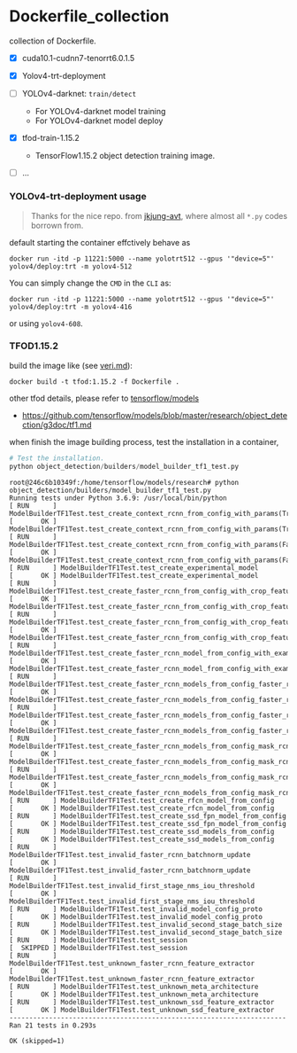 # Dockerfile_collection
collection of Dockerfile.



- [x]  cuda10.1-cudnn7-tenorrt6.0.1.5
- [x] Yolov4-trt-deployment
- [ ] YOLOv4-darknet: `train/detect`
  - For YOLOv4-darknet model training
  - For YOLOv4-darknet model deploy
- [x] tfod-train-1.15.2
  - TensorFlow1.15.2 object detection training image.
- [ ] ...





### YOLOv4-trt-deployment usage
> Thanks for the nice repo. from [jkjung-avt](https://github.com/jkjung-avt/tensorrt_demos), where almost all `*.py` codes borrown from.


default starting the container effctively behave as
```shell
docker run -itd -p 11221:5000 --name yolotrt512 --gpus '"device=5"' yolov4/deploy:trt -m yolov4-512
```

You can simply change the `CMD` in the `CLI` as:

```shell
docker run -itd -p 11221:5000 --name yolotrt512 --gpus '"device=5"' yolov4/deploy:trt -m yolov4-416
```

or using `yolov4-608`.

### TFOD1.15.2

build the image like (see [veri.md](tfod1.15.2/veri.md)):

```shell
docker build -t tfod:1.15.2 -f Dockerfile .
```

other tfod details, please refer to [tensorflow/models](https://github.com/tensorflow/models/tree/master/research/object_detection)

- https://github.com/tensorflow/models/blob/master/research/object_detection/g3doc/tf1.md

when finish the image building process,  test the installation in a container,

```python
# Test the installation.
python object_detection/builders/model_builder_tf1_test.py
```

```shell
root@246c6b10349f:/home/tensorflow/models/research# python object_detection/builders/model_builder_tf1_test.py
Running tests under Python 3.6.9: /usr/local/bin/python
[ RUN      ] ModelBuilderTF1Test.test_create_context_rcnn_from_config_with_params(True)
[       OK ] ModelBuilderTF1Test.test_create_context_rcnn_from_config_with_params(True)
[ RUN      ] ModelBuilderTF1Test.test_create_context_rcnn_from_config_with_params(False)
[       OK ] ModelBuilderTF1Test.test_create_context_rcnn_from_config_with_params(False)
[ RUN      ] ModelBuilderTF1Test.test_create_experimental_model
[       OK ] ModelBuilderTF1Test.test_create_experimental_model
[ RUN      ] ModelBuilderTF1Test.test_create_faster_rcnn_from_config_with_crop_feature(True)
[       OK ] ModelBuilderTF1Test.test_create_faster_rcnn_from_config_with_crop_feature(True)
[ RUN      ] ModelBuilderTF1Test.test_create_faster_rcnn_from_config_with_crop_feature(False)
[       OK ] ModelBuilderTF1Test.test_create_faster_rcnn_from_config_with_crop_feature(False)
[ RUN      ] ModelBuilderTF1Test.test_create_faster_rcnn_model_from_config_with_example_miner
[       OK ] ModelBuilderTF1Test.test_create_faster_rcnn_model_from_config_with_example_miner
[ RUN      ] ModelBuilderTF1Test.test_create_faster_rcnn_models_from_config_faster_rcnn_with_matmul
[       OK ] ModelBuilderTF1Test.test_create_faster_rcnn_models_from_config_faster_rcnn_with_matmul
[ RUN      ] ModelBuilderTF1Test.test_create_faster_rcnn_models_from_config_faster_rcnn_without_matmul
[       OK ] ModelBuilderTF1Test.test_create_faster_rcnn_models_from_config_faster_rcnn_without_matmul
[ RUN      ] ModelBuilderTF1Test.test_create_faster_rcnn_models_from_config_mask_rcnn_with_matmul
[       OK ] ModelBuilderTF1Test.test_create_faster_rcnn_models_from_config_mask_rcnn_with_matmul
[ RUN      ] ModelBuilderTF1Test.test_create_faster_rcnn_models_from_config_mask_rcnn_without_matmul
[       OK ] ModelBuilderTF1Test.test_create_faster_rcnn_models_from_config_mask_rcnn_without_matmul
[ RUN      ] ModelBuilderTF1Test.test_create_rfcn_model_from_config
[       OK ] ModelBuilderTF1Test.test_create_rfcn_model_from_config
[ RUN      ] ModelBuilderTF1Test.test_create_ssd_fpn_model_from_config
[       OK ] ModelBuilderTF1Test.test_create_ssd_fpn_model_from_config
[ RUN      ] ModelBuilderTF1Test.test_create_ssd_models_from_config
[       OK ] ModelBuilderTF1Test.test_create_ssd_models_from_config
[ RUN      ] ModelBuilderTF1Test.test_invalid_faster_rcnn_batchnorm_update
[       OK ] ModelBuilderTF1Test.test_invalid_faster_rcnn_batchnorm_update
[ RUN      ] ModelBuilderTF1Test.test_invalid_first_stage_nms_iou_threshold
[       OK ] ModelBuilderTF1Test.test_invalid_first_stage_nms_iou_threshold
[ RUN      ] ModelBuilderTF1Test.test_invalid_model_config_proto
[       OK ] ModelBuilderTF1Test.test_invalid_model_config_proto
[ RUN      ] ModelBuilderTF1Test.test_invalid_second_stage_batch_size
[       OK ] ModelBuilderTF1Test.test_invalid_second_stage_batch_size
[ RUN      ] ModelBuilderTF1Test.test_session
[  SKIPPED ] ModelBuilderTF1Test.test_session
[ RUN      ] ModelBuilderTF1Test.test_unknown_faster_rcnn_feature_extractor
[       OK ] ModelBuilderTF1Test.test_unknown_faster_rcnn_feature_extractor
[ RUN      ] ModelBuilderTF1Test.test_unknown_meta_architecture
[       OK ] ModelBuilderTF1Test.test_unknown_meta_architecture
[ RUN      ] ModelBuilderTF1Test.test_unknown_ssd_feature_extractor
[       OK ] ModelBuilderTF1Test.test_unknown_ssd_feature_extractor
----------------------------------------------------------------------
Ran 21 tests in 0.293s

OK (skipped=1)
```



